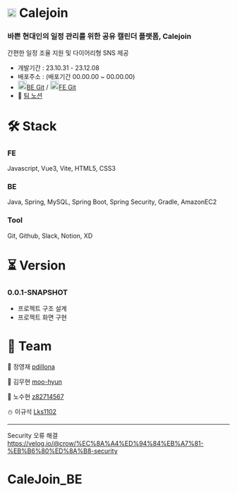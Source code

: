 # <img src="https://i.imgur.com/diku8Kb.png" width="20" height="20"/> Calejoin

### 바쁜 현대인의 일정 관리를 위한 공유 캘린더 플랫폼, Calejoin
간편한 일정 조율 지원 및 다이어리형 SNS 제공

+ 개발기간 : 23.10.31 - 23.12.08
+ 배포주소 : (배포기간 00.00.00 ~ 00.00.00)
+ <img src="https://github.githubassets.com/assets/GitHub-Mark-ea2971cee799.png" width="20" height="20"><a href="https://github.com/Lks1102/Calejoin_BE">BE Git</a> / <img src="https://github.githubassets.com/assets/GitHub-Mark-ea2971cee799.png" width="20" height="20"><a href="https://github.com/Lks1102/Calejoin_FE">FE Git</a>
+ 📕 <a href="https://www.notion.so/chhak0503/3-79b60ae38e8c46fd999ea763071188ae">팀 노션</a>


# 🛠️ Stack

### FE
Javascript, Vue3, Vite, HTML5, CSS3

### BE
Java, Spring, MySQL, Spring Boot, Spring Security, Gradle, AmazonEC2

### Tool 
Git, Github, Slack, Notion, XD 


# ⏳ Version 

### 0.0.1-SNAPSHOT
+ 프로젝트 구조 설계
+ 프로젝트 화면 구현


# 👥 Team

👾 정영재 <a href="https://github.com/pdillona">pdillona</a>

🎃 김무현 <a href="https://github.com/moo-hyun">moo-hyun</a>

🐰 노수현 <a href="https://github.com/z82714567">z82714567</a>

⛄ 이규석 <a href="https://github.com/Lks1102">Lks1102</a>

-----
Security 오류 해결
https://velog.io/@crow/%EC%8A%A4%ED%94%84%EB%A7%81-%EB%B6%80%ED%8A%B8-security
# CaleJoin_BE
